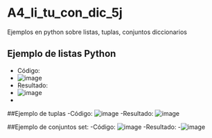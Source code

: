 # A4_li_tu_con_dic_5j
Ejemplos en python sobre listas, tuplas, conjuntos diccionarios
## Ejemplo de listas Python
- Código:
- ![image](https://github.com/user-attachments/assets/f6c6dc38-3c30-4511-a26c-d6ab5b634967)
- Resultado:
- ![image](https://github.com/user-attachments/assets/d32aa054-d47d-4f26-9187-a99160162e34)
-
##Ejemplo de tuplas
-Código:
![image](https://github.com/user-attachments/assets/fee5ec83-912e-4e71-bdb8-fb6542ab2b56)
-Resultado:
![image](https://github.com/user-attachments/assets/3c294eea-3a73-4dde-a5d6-a63dd8150a18)

##Ejemplo de conjuntos set:
-Código:
![image](https://github.com/user-attachments/assets/5703c0d8-4bac-41f4-9a53-5626f64c3cdc)
-Resultado:
-![image](https://github.com/user-attachments/assets/74c54510-9a5e-458e-9117-773dc3c23b02)



